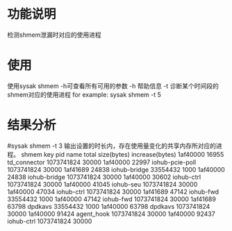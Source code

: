 # 功能说明
检测shmem泄漏时对应的使用进程
# 使用
使用sysak shmem -h可查看所有可用的参数
 -h   帮助信息
 -t   诊断某个时间段的shmem对应的使用进程
for example:
sysak shmem -t 5
# 结果分析
#sysak shmem -t 3   输出设置的时长内，存在使用量变化的共享内存所对应的进程。
shmem key      pid            name                total size(bytes)    increase(bytes)
1af40000       16955          td_connector        1073741824            30000
1af40000       22997          iohub-pcie-poll     1073741824            30000
1af41689       24838          iohub-bridge        33554432              1000
1af40000       24838          iohub-bridge        1073741824            30000
1af40000       30602          iohub-ctrl          1073741824            30000
1af40000       41045          iohub-seu           1073741824            30000
1af40000       47034          iohub-ctrl          1073741824            30000
1af41689       47142          iohub-fwd           33554432              1000
1af40000       47142          iohub-fwd           1073741824            30000
1af41689       63798          dpdkavs             33554432              1000
1af40000       63798          dpdkavs             1073741824            30000
1af40000       91424          agent_hook          1073741824            30000
1af40000       92437          iohub-ctrl          1073741824            30000

